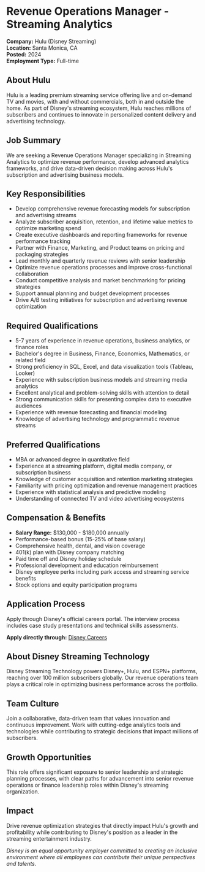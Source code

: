 # Revenue Operations Manager - Streaming Analytics
**Company:** Hulu (Disney Streaming)  
**Location:** Santa Monica, CA  
**Posted:** 2024  
**Employment Type:** Full-time  

## About Hulu
Hulu is a leading premium streaming service offering live and on-demand TV and movies, with and without commercials, both in and outside the home. As part of Disney's streaming ecosystem, Hulu reaches millions of subscribers and continues to innovate in personalized content delivery and advertising technology.

## Job Summary
We are seeking a Revenue Operations Manager specializing in Streaming Analytics to optimize revenue performance, develop advanced analytics frameworks, and drive data-driven decision making across Hulu's subscription and advertising business models.

## Key Responsibilities
- Develop comprehensive revenue forecasting models for subscription and advertising streams
- Analyze subscriber acquisition, retention, and lifetime value metrics to optimize marketing spend
- Create executive dashboards and reporting frameworks for revenue performance tracking
- Partner with Finance, Marketing, and Product teams on pricing and packaging strategies
- Lead monthly and quarterly revenue reviews with senior leadership
- Optimize revenue operations processes and improve cross-functional collaboration
- Conduct competitive analysis and market benchmarking for pricing strategies
- Support annual planning and budget development processes
- Drive A/B testing initiatives for subscription and advertising revenue optimization

## Required Qualifications
- 5-7 years of experience in revenue operations, business analytics, or finance roles
- Bachelor's degree in Business, Finance, Economics, Mathematics, or related field
- Strong proficiency in SQL, Excel, and data visualization tools (Tableau, Looker)
- Experience with subscription business models and streaming media analytics
- Excellent analytical and problem-solving skills with attention to detail
- Strong communication skills for presenting complex data to executive audiences
- Experience with revenue forecasting and financial modeling
- Knowledge of advertising technology and programmatic revenue streams

## Preferred Qualifications
- MBA or advanced degree in quantitative field
- Experience at a streaming platform, digital media company, or subscription business
- Knowledge of customer acquisition and retention marketing strategies
- Familiarity with pricing optimization and revenue management practices
- Experience with statistical analysis and predictive modeling
- Understanding of connected TV and video advertising ecosystems

## Compensation & Benefits
- **Salary Range:** $130,000 - $180,000 annually
- Performance-based bonus (15-25% of base salary)
- Comprehensive health, dental, and vision coverage
- 401(k) plan with Disney company matching
- Paid time off and Disney holiday schedule
- Professional development and education reimbursement
- Disney employee perks including park access and streaming service benefits
- Stock options and equity participation programs

## Application Process
Apply through Disney's official careers portal. The interview process includes case study presentations and technical skills assessments.

**Apply directly through:** [Disney Careers](https://www.disneycareers.com)

## About Disney Streaming Technology
Disney Streaming Technology powers Disney+, Hulu, and ESPN+ platforms, reaching over 100 million subscribers globally. Our revenue operations team plays a critical role in optimizing business performance across the portfolio.

## Team Culture
Join a collaborative, data-driven team that values innovation and continuous improvement. Work with cutting-edge analytics tools and technologies while contributing to strategic decisions that impact millions of subscribers.

## Growth Opportunities
This role offers significant exposure to senior leadership and strategic planning processes, with clear paths for advancement into senior revenue operations or finance leadership roles within Disney's streaming organization.

## Impact
Drive revenue optimization strategies that directly impact Hulu's growth and profitability while contributing to Disney's position as a leader in the streaming entertainment industry.

*Disney is an equal opportunity employer committed to creating an inclusive environment where all employees can contribute their unique perspectives and talents.*